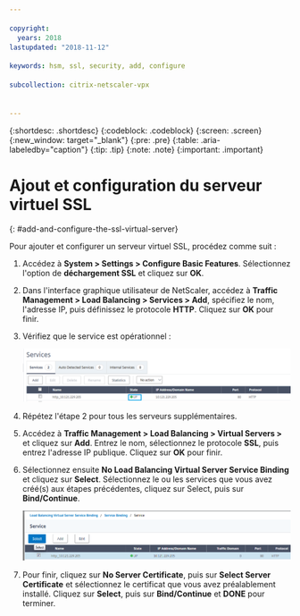 ```yaml
---

copyright:
  years: 2018
lastupdated: "2018-11-12"

keywords: hsm, ssl, security, add, configure

subcollection: citrix-netscaler-vpx


---
```


{:shortdesc: .shortdesc}
{:codeblock: .codeblock}
{:screen: .screen}
{:new_window: target="_blank"}
{:pre: .pre}
{:table: .aria-labeledby="caption"}
{:tip: .tip}
{:note: .note}
{:important: .important}

# Ajout et configuration du serveur virtuel SSL
{: #add-and-configure-the-ssl-virtual-server}

Pour ajouter et configurer un serveur virtuel SSL, procédez comme suit :

1. Accédez à **System > Settings > Configure Basic Features**. Sélectionnez l'option de **déchargement SSL** et cliquez sur **OK**.
2. Dans l'interface graphique utilisateur de NetScaler, accédez à **Traffic Management > Load Balancing > Services > Add**, spécifiez le nom, l'adresse IP, puis définissez le protocole **HTTP**. Cliquez sur **OK** pour finir.
3. Vérifiez que le service est opérationnel :

	<img src="images/15-confirm-service.png" alt="dessin" style="width: 700px;"/>

4. Répétez l'étape 2 pour tous les serveurs supplémentaires.
5. Accédez à **Traffic Management > Load Balancing > Virtual Servers >** et cliquez sur **Add**. Entrez le nom, sélectionnez le protocole **SSL**, puis entrez l'adresse IP publique. Cliquez sur **OK** pour finir.
6. Sélectionnez ensuite **No Load Balancing Virtual Server Service Binding** et cliquez sur **Select**. Sélectionnez le ou les services que vous avez créé(s) aux étapes précédentes, cliquez sur Select, puis sur **Bind/Continue**.

	<img src="images/18-bind-service.png" alt="dessin" style="width: 700px;"/>

7. Pour finir, cliquez sur **No Server Certificate**, puis sur **Select Server Certificate** et sélectionnez le certificat que vous avez préalablement installé. Cliquez sur **Select**, puis sur **Bind/Continue** et **DONE** pour terminer.
